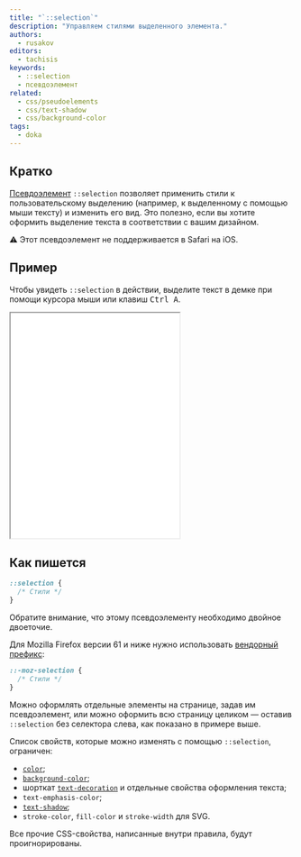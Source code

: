 ```yaml
---
title: "`::selection`"
description: "Управляем стилями выделенного элемента."
authors:
  - rusakov
editors:
  - tachisis
keywords:
  - ::selection
  - псевдоэлемент
related:
  - css/pseudoelements
  - css/text-shadow
  - css/background-color
tags:
  - doka
---
```


## Кратко

[Псевдоэлемент](/css/pseudoelements/) `::selection` позволяет применить стили к пользовательскому выделению (например, к выделенному с помощью мыши тексту) и изменить его вид. Это полезно, если вы хотите оформить выделение текста в соответствии с вашим дизайном.

<aside>
⚠️ Этот псевдоэлемент не поддерживается в Safari на iOS.
</aside>

## Пример

Чтобы увидеть `::selection` в действии, выделите текст в демке при помощи курсора мыши или клавиш <kbd>Ctrl A</kbd>.

<iframe title="Пример базовой работы ::selection" src="demos/variants/" height="400"></iframe>

## Как пишется

```css
::selection {
  /* Стили */
}
```

Обратите внимание, что этому псевдоэлементу необходимо двойное двоеточие.

Для Mozilla Firefox версии 61 и ниже нужно использовать [вендорный префикс](/css/vendor-prefixes/):

```css
::-moz-selection {
  /* Стили */
}
```

Можно оформлять отдельные элементы на странице, задав им псевдоэлемент, или можно оформить всю страницу целиком — оставив `::selection` без селектора слева, как показано в примере выше.

Список свойств, которые можно изменять с помощью `::selection`, ограничен:

- [`color`](/css/color/);
- [`background-color`](/css/background-color/);
- шорткат [`text-decoration`](/css/text-decoration/) и отдельные свойства оформления текста;
- `text-emphasis-color`;
- [`text-shadow`](/css/text-shadow/);
- `stroke-color`, `fill-color` и `stroke-width` для SVG.

Все прочие CSS-свойства, написанные внутри правила, будут проигнорированы.
